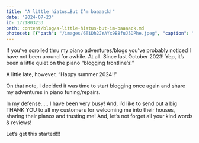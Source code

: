```yaml
---
title: "A little hiatus…But I’m baaaack!"
date: "2024-07-23"
id: 1721803233
path: content/blog/a-little-hiatus-but-im-baaaack.md
photoset: [{"path": "/images/6TiDh2JYAYx9B8fuJ5DPhe.jpeg", "caption": "My son\u2019s cat- Izzy Cat.", "thumbnail": "False"}]
---
```

If you’ve scrolled thru my piano adventures/blogs you’ve probably noticed I have not been around for awhile. At all. Since last October 2023! Yep, it’s been a little quiet on the piano “blogging frontline’s!”

  A little late, however, “Happy summer 2024!!”

On that note, I decided it was time to start blogging once again and share my adventures in piano tuning/repairs. 

In my defense….. I have been very busy! And, I’d like  to send out a big THANK YOU to all my customers for welcoming me into their houses, sharing their pianos and trusting me! And, let’s not forget all your kind words & reviews! 

Let’s get this started!!!